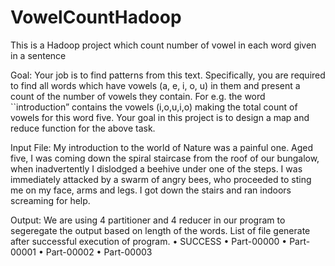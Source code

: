 # VowelCountHadoop
This is a Hadoop project which count number of vowel in each word given in a sentence

Goal:
Your job is to find patterns from this text. Specifically, you are required to find all
words which have vowels (a, e, i, o, u) in them and present a count of the number
of vowels they contain. For e.g. the word ``introduction” contains the vowels
(i,o,u,i,o) making the total count of vowels for this word five. Your goal in this
project is to design a map and reduce function for the above task.

Input File:
My introduction to the world of Nature was a painful one. Aged five,
I was coming down the spiral staircase from the roof of our
bungalow, when inadvertently I dislodged a beehive under one of
the steps. I was immediately attacked by a swarm of angry bees,
who proceeded to sting me on my face, arms and legs. I got down
the stairs and ran indoors screaming for help.

Output:
We are using 4 partitioner and 4 reducer in our program to segeregate the output based on length of the words. List of file generate after successful execution of program.
•	SUCCESS
•	Part-00000
•	Part-00001
•	Part-00002
•	Part-00003
      
       
